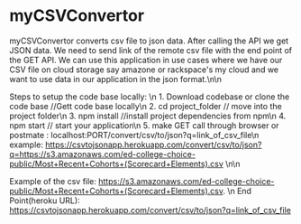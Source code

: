 # myCSVConvertor
myCSVConvertor converts csv file to json data. After calling the API we get JSON data. We need to send link of the remote csv file with the end point of the GET API. We can use this application in use cases where we have our CSV file on cloud storage say amazone or rackspace's my cloud and we want to use data in our application in the json format.\n\n

Steps to setup the code base locally: \n
    1. Download codebase or clone the code base //Gett code base locally\n
    2. cd project_folder  // move into the project folder\n
    3. npm install        //install project dependencies from npm\n
    4. npm start          // start your application\n
    5. make GET call through browser or postmate : localhost:PORT/convert/csv/to/json?q=link_of_csv_file\n
example: https://csvtojsonapp.herokuapp.com/convert/csv/to/json?q=https://s3.amazonaws.com/ed-college-choice-public/Most+Recent+Cohorts+(Scorecard+Elements).csv \n\n

Example of the csv file: https://s3.amazonaws.com/ed-college-choice-public/Most+Recent+Cohorts+(Scorecard+Elements).csv. \n
End Point(heroku URL): https://csvtojsonapp.herokuapp.com/convert/csv/to/json?q=link_of_csv_file
